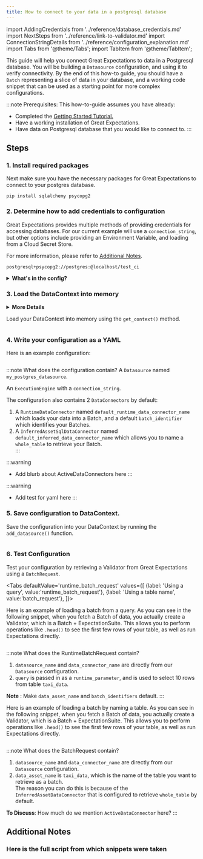 ```yaml
---
title: How to connect to your data in a postgresql database
---
```

import AddingCredentials from '../reference/database_credentials.md'
import NextSteps from '../reference/link-to-validator.md'
import ConnectionStringDetails from '../reference/configuration_explanation.md'
import Tabs from '@theme/Tabs';
import TabItem from '@theme/TabItem';

This guide will help you connect Great Expectations to data in a Postgresql database. You will be building a `Datasource` configuration, and using it to verify connectivity. By the end of this how-to guide, you should have a `Batch` representing a slice of data in your database, and a working code snippet that can be used as a starting point for more complex configurations.

:::note Prerequisites: This how-to-guide assumes you have already:
- Completed the [Getting Started Tutorial.](../../tutorials/quick-start.md)
- Have a working installation of Great Expectations.
- Have data on Postgresql database that you would like to connect to.
:::

## Steps

### 1. Install required packages

Next make sure you have the necessary packages for Great Expectations to connect to your postgres database.

```console
pip install sqlalchemy psycopg2
```

### 2. Determine how to add credentials to configuration

Great Expectations provides multiple methods of providing credentials for accessing databases. For our current example will use a `connection_string`, but other options include providing an Environment Variable, and loading from a Cloud Secret Store.  

For more information, please refer to [Additional Notes](#additional-notes).

```
postgresql+psycopg2://postgres:@localhost/test_ci
```

<details><summary><b>What's in the config?</b></summary>
<p>
<ConnectionStringDetails />
</p>
</details>


### 3. Load the DataContext into memory

<details><summary><b>More Details</b></summary>
<p>
Open up a Jupyter Notebook in the same directory as the `great_expectations/` folder. Import any necessary packages or modules.

```python file=../../../../integration/code/connecting_to_your_data/database/postgres.py#L1-L4
```

</p>
</details>

Load your DataContext into memory using the `get_context()` method.

```python file=../../../../integration/code/connecting_to_your_data/database/postgres.py#L16
```

### 4. Write your configuration as a YAML

Here is an example configuration:

```python file=../../../../integration/code/connecting_to_your_data/database/postgres.py#L19-L33
```

:::note What does the configuration contain?
A `Datasource` named `my_postgres_datasource`.

An `ExecutionEngine` with a `connection_string`.

The configuration also contains 2 `DataConnectors` by default:
1. A `RuntimeDataConnector` named `default_runtime_data_connector_name` which loads your data into a Batch, and a default `batch_identifier` which identifies your Batches.
2. A `InferredAssetSqlDataConnector` named `default_inferred_data_connector_name` which allows you to name a `whole_table` to retrieve your Batch.  
:::

:::warning
  - Add blurb about ActiveDataConnectors here
:::

:::warning
  - Add test for yaml here
:::

### 5. Save configuration to DataContext.

Save the configuration into your DataContext by running the `add_datasource()` function.

```python file=../../../../integration/code/connecting_to_your_data/database/postgres.py#L36
```

### 6. Test Configuration

Test your configuration by retrieving a Validator from Great Expectations using a `BatchRequest`.

<Tabs
  defaultValue='runtime_batch_request'
  values={[
  {label: 'Using a query', value:'runtime_batch_request'},
  {label: 'Using a table name', value:'batch_request'},
  ]}>
  <TabItem value="runtime_batch_request">

Here is an example of loading a batch from a query. As you can see in the following snippet, when you fetch a Batch of data, you actually create a Validator, which is a Batch + ExpectationSuite. This allows you to perform operations like `.head()` to see 
the first few rows of your table, as well as run Expectations directly. 

```python file=../../../../integration/code/connecting_to_your_data/database/postgres.py#L39-L53
```

:::note What does the RuntimeBatchRequest contain?
1. `datasource_name` and `data_connector_name` are directly from our `Datasource` configuration.
2. `query` is passed in as a `runtime_parameter`, and is used to select 10 rows from table `taxi_data`.

**Note** : Make `data_asset_name` and `batch_identifiers` default.
:::


  </TabItem>

  <TabItem value="batch_request">

Here is an example of loading a batch by naming a table. As you can see in the following snippet, when you fetch a Batch of data, you actually create a Validator, which is a Batch + ExpectationSuite. This allows you to perform operations like `.head()` to see 
the first few rows of your table, as well as run Expectations directly. 

```python file=../../../../integration/code/connecting_to_your_data/database/postgres.py#L56-L67
```

:::note What does the BatchRequest contain?
1. `datasource_name` and `data_connector_name` are directly from our `Datasource` configuration.
2.  `data_asset_name` is `taxi_data`, which is the name of the table you want to retrieve as a batch.  
The reason you can do this is because of the `InferredAssetDataConnector` that is configured to retrieve `whole_table` by default.

**To Discuss**: How much do we mention `ActiveDataConnector` here?
:::


  </TabItem>
</Tabs>

<NextSteps />

## Additional Notes

<AddingCredentials />


### Here is the full script from which snippets were taken

```python file=../../../../integration/code/connecting_to_your_data/database/postgres.py#L1-L67
```
